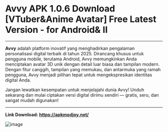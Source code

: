 # Avvy APK 1.0.6 Download [VTuber&Anime Avatar] Free Latest Version - for Android& II

---

**Avvy** adalah platform inovatif yang menghadirkan pengalaman personalisasi digital terbaik di tahun 2025. Dirancang khusus untuk pengguna mobile, terutama Android, Avvy memungkinkan Anda menciptakan avatar 3D unik dengan detail luar biasa dan tampilan modern. Dengan fitur canggih, tampilan yang memukau, dan antarmuka yang ramah pengguna, Avvy menjadi pilihan tepat untuk mengekspresikan identitas digital Anda.  
  
Jangan lewatkan kesempatan untuk menjelajahi dunia Avvy! Unduh sekarang dan mulai ciptakan versi digital dirimu sendiri — gratis, seru, dan sangat mudah digunakan!

---

**Link Download: https://apkmodjoy.net/**

![image](https://github.com/user-attachments/assets/969036b1-fdd5-45d0-bdc7-8091defbce90)
